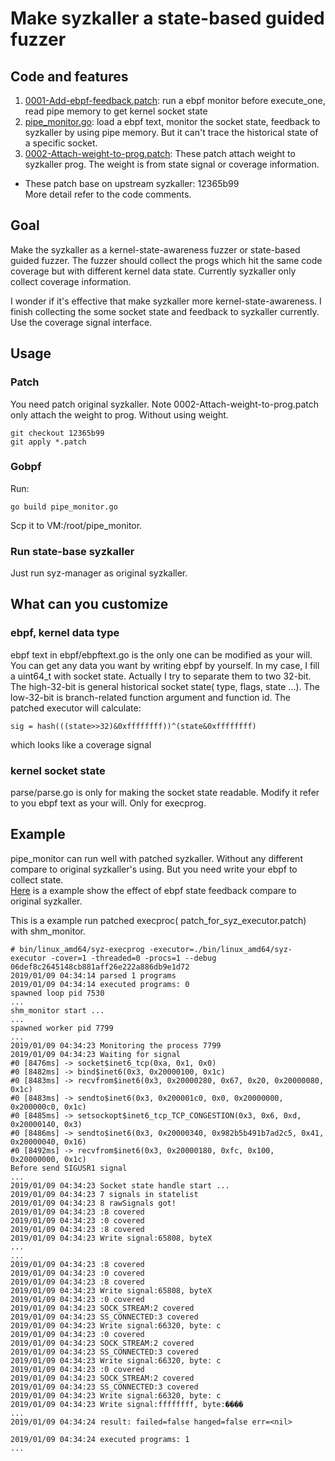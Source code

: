 # Make syzkaller a state-based guided fuzzer

## Code and features
1. [0001-Add-ebpf-feedback.patch](0001-Add-ebpf-feedback.patch): run a ebpf monitor before execute_one, read pipe memory to get kernel socket state  
2. [pipe_monitor.go](pipe_monitor.go): load a ebpf text, monitor the socket state, feedback to syzkaller by using pipe memory. But it can't trace the historical state of a specific socket.  
3. [0002-Attach-weight-to-prog.patch](0002-Attach-weight-to-prog.patch): These patch attach weight to syzkaller prog. The weight is from state signal or coverage information.  

* These patch base on upstream syzkaller: 12365b99  
More detail refer to the code comments. 

## Goal
Make the syzkaller as a kernel-state-awareness fuzzer or state-based guided fuzzer. The fuzzer should collect the progs which hit the same code coverage but with different kernel data state. Currently syzkaller only collect coverage information.  

I wonder if it's effective that make syzkaller more kernel-state-awareness.
I finish collecting the some socket state and feedback to syzkaller currently. Use the coverage signal interface.  

## Usage  

### Patch  
You need patch original syzkaller. Note 0002-Attach-weight-to-prog.patch only attach the weight to prog. Without using weight.
```  
git checkout 12365b99
git apply *.patch
```
### Gobpf  
Run:  
```  
go build pipe_monitor.go
```
Scp it to VM:/root/pipe_monitor.  

### Run state-base syzkaller
Just run syz-manager as original syzkaller.

## What can you customize  

### ebpf, kernel data type  
ebpf text in ebpf/ebpftext.go is the only one can be modified as your will. You can get any data you want by writing ebpf by yourself.  In my case, I fill a uint64_t with socket state. Actually I try to separate them to two 32-bit. The high-32-bit is general historical socket state( type, flags, state ...). The low-32-bit is branch-related function argument and function id. The patched executor will calculate:  
```  
sig = hash(((state>>32)&0xffffffff))^(state&0xffffffff)
```  
which looks like a coverage signal

### kernel socket state  
parse/parse.go is only for making the socket state readable. Modify it refer to you ebpf text as your will. Only for execprog.

## Example
pipe_monitor can run well with patched syzkaller. Without any different compare to original syzkaller's using. But you need write your ebpf to collect state.  
[Here](sample/test.md) is a example show the effect of ebpf state feedback compare to original syzkaller.

This is a example run patched execproc( patch_for_syz_executor.patch) with shm_monitor.
```  
# bin/linux_amd64/syz-execprog -executor=./bin/linux_amd64/syz-executor -cover=1 -threaded=0 -procs=1 --debug 06def8c2645148cb881aff26e222a886db9e1d72 
2019/01/09 04:34:14 parsed 1 programs
2019/01/09 04:34:14 executed programs: 0
spawned loop pid 7530
...
shm_monitor start ...
...
spawned worker pid 7799
...
2019/01/09 04:34:23 Monitoring the process 7799
2019/01/09 04:34:23 Waiting for signal
#0 [8476ms] -> socket$inet6_tcp(0xa, 0x1, 0x0)
#0 [8482ms] -> bind$inet6(0x3, 0x20000100, 0x1c)
#0 [8483ms] -> recvfrom$inet6(0x3, 0x20000280, 0x67, 0x20, 0x20000080, 0x1c)
#0 [8483ms] -> sendto$inet6(0x3, 0x200001c0, 0x0, 0x20000000, 0x200000c0, 0x1c)
#0 [8485ms] -> setsockopt$inet6_tcp_TCP_CONGESTION(0x3, 0x6, 0xd, 0x20000140, 0x3)
#0 [8486ms] -> sendto$inet6(0x3, 0x20000340, 0x982b5b491b7ad2c5, 0x41, 0x20000040, 0x16)
#0 [8492ms] -> recvfrom$inet6(0x3, 0x20000180, 0xfc, 0x100, 0x20000000, 0x1c)
Before send SIGUSR1 signal
...
2019/01/09 04:34:23 Socket state handle start ...
2019/01/09 04:34:23 7 signals in statelist
2019/01/09 04:34:23 8 rawSignals got!
2019/01/09 04:34:23 :8 covered
2019/01/09 04:34:23 :0 covered
2019/01/09 04:34:23 :8 covered
2019/01/09 04:34:23 Write signal:65808, byteX
...
...
2019/01/09 04:34:23 :8 covered
2019/01/09 04:34:23 :0 covered
2019/01/09 04:34:23 :8 covered
2019/01/09 04:34:23 Write signal:65808, byteX
2019/01/09 04:34:23 :0 covered
2019/01/09 04:34:23 SOCK_STREAM:2 covered
2019/01/09 04:34:23 SS_CONNECTED:3 covered
2019/01/09 04:34:23 Write signal:66320, byte: c
2019/01/09 04:34:23 :0 covered
2019/01/09 04:34:23 SOCK_STREAM:2 covered
2019/01/09 04:34:23 SS_CONNECTED:3 covered
2019/01/09 04:34:23 Write signal:66320, byte: c
2019/01/09 04:34:23 :0 covered
2019/01/09 04:34:23 SOCK_STREAM:2 covered
2019/01/09 04:34:23 SS_CONNECTED:3 covered
2019/01/09 04:34:23 Write signal:66320, byte: c
2019/01/09 04:34:23 Write signal:ffffffff, byte:����
...
2019/01/09 04:34:24 result: failed=false hanged=false err=<nil>

2019/01/09 04:34:24 executed programs: 1
...
```  
